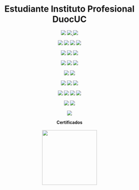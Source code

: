 <div align="center">
  <p>
    <h1> Estudiante Instituto Profesional DuocUC </h1>
  </p>
</div>

<p>
<div align="center" target="_blank">
  <img src="https://img.shields.io/github/followers/strpalgato?style=social">
  <a href="https://www.youtube.com/channel/UCn1FyFTrM_mbvSktmWANcqg" target="_blank">
    <img src="https://img.shields.io/youtube/channel/subscribers/UCn1FyFTrM_mbvSktmWANcqg?style=social">	
  </a>
  <a href="https://www.twitch.tv/palgatox" target"_blank">
    <img src="https://img.shields.io/twitch/status/palgatox?style=social">
  </a>
</div>
</p>

<p>
<div align="center">
  <img src="https://img.shields.io/badge/Python-3670A0?style=for-the-badge&logo=python&logoColor=ffdd54">
  <img src="https://img.shields.io/badge/java-%23ED8B00.svg?style=for-the-badge&logo=openjdk&logoColor=white">
  <img src="https://img.shields.io/badge/JavaScript-000000.svg?style=for-the-badge&logo=javascript&logoColor=F7E017">
  <img src="https://img.shields.io/badge/TypeScript-007ACC?style=for-the-badge&logo=typescript&logoColor=white">
</div>
</p>

<p>
<div align="center">
  <img src="https://img.shields.io/badge/HTML5-F26624.svg?style=for-the-badge&logo=html5&logoColor=white">
  <img src="https://img.shields.io/badge/CSS-2465F1.svg?style=for-the-badge&logo=CSS3&logoColor=white">
  <img src="https://img.shields.io/badge/bootstrap-%238511FA.svg?style=for-the-badge&logo=bootstrap&logoColor=white">  
</div>
</p>

<p>
  <div align="center">
  <img src="https://img.shields.io/badge/Django-%23092E20.svg?style=for-the-badge&logo=django&logoColor=white">
  <img src="https://img.shields.io/badge/node.js-6DA55F?style=for-the-badge&logo=node.js&logoColor=white">
  <img src="https://img.shields.io/badge/Angular-DD0031?style=for-the-badge&logo=angular&logoColor=white">
  </div>
</p>

<p>
  <div align="center">
      <img src="https://img.shields.io/badge/Ionic-3880FF?style=for-the-badge&logo=ionic&logoColor=white">
      <img src="https://img.shields.io/badge/Android-3DDC84?style=for-the-badge&logo=android&logoColor=white">
  </div>
</p>

<p>
<div align="center">
  <img src="https://img.shields.io/badge/Pycharm-5C2D91.svg?style=for-the-badge&logo=pycharm&logoColor=white">
  <img src="https://img.shields.io/badge/Visual%20Studio%20Code-0078d7.svg?style=for-the-badge&logo=visual-studio-code&logoColor=white">
  <img src="https://img.shields.io/badge/IntelliJIDEA-000000.svg?style=for-the-badge&logo=intellij-idea&logoColor=white">
</div>
</p>

<p>
<div align="center">
  <img src="https://img.shields.io/badge/azure-%230072C6.svg?style=for-the-badge&logo=microsoftazure&logoColor=white">
  <img src="https://img.shields.io/badge/Oracle-F80000?style=for-the-badge&logo=oracle&logoColor=white">
  <img src="https://img.shields.io/badge/docker-%230db7ed.svg?style=for-the-badge&logo=docker&logoColor=white">
  <img src="https://img.shields.io/badge/Termius-000?logo=termius&logoColor=fff&style=for-the-badge">
</div>
</p>

<p>
<div align="center">
  <img src="https://img.shields.io/badge/GitHub-%23121011.svg?style=for-the-badge&logo=github&logoColor=white">
  <img src="https://img.shields.io/badge/Git-%23F05033.svg?style=for-the-badge&logo=git&logoColor=white">
</div>
</p>

<div align="center">
  <img src="https://img.shields.io/badge/UML-FABD14?logo=uml&logoColor=000&style=for-the-badge">
</div>

<p>
  <div align="center">
    <b>Certificados</b>
    <br><br>
    <a href="https://www.credly.com/badges/1cd4a045-8ff5-4bb7-90e1-2ef75f465b8f/public_url" target"_blank">
      <img src="https://images.credly.com/images/be8fcaeb-c769-4858-b567-ffaaa73ce8cf/image.png" width="180px">
    </a>
  </div>
</p>
<!--
**strpalgato/strpalgato** is a ✨ _special_ ✨ repository because its `README.md` (this file) appears on your GitHub profile.
